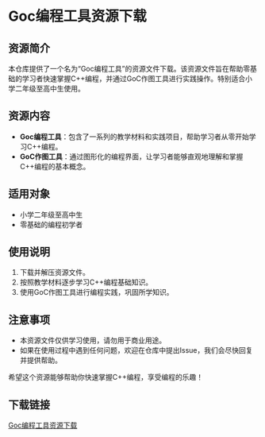 # Goc编程工具资源下载

## 资源简介

本仓库提供了一个名为“Goc编程工具”的资源文件下载。该资源文件旨在帮助零基础的学习者快速掌握C++编程，并通过GoC作图工具进行实践操作。特别适合小学二年级至高中生使用。

## 资源内容

- **Goc编程工具**：包含了一系列的教学材料和实践项目，帮助学习者从零开始学习C++编程。
- **GoC作图工具**：通过图形化的编程界面，让学习者能够直观地理解和掌握C++编程的基本概念。

## 适用对象

- 小学二年级至高中生
- 零基础的编程初学者

## 使用说明

1. 下载并解压资源文件。
2. 按照教学材料逐步学习C++编程基础知识。
3. 使用GoC作图工具进行编程实践，巩固所学知识。

## 注意事项

- 本资源文件仅供学习使用，请勿用于商业用途。
- 如果在使用过程中遇到任何问题，欢迎在仓库中提出Issue，我们会尽快回复并提供帮助。

希望这个资源能够帮助你快速掌握C++编程，享受编程的乐趣！

## 下载链接

[Goc编程工具资源下载](https://pan.quark.cn/s/137cc578fc99)